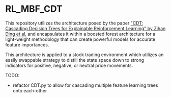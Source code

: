 # RL_MBF_CDT
This repository utilizes the architecture posed by the paper ["CDT: Cascading Decision Trees for Explainable Reinforcement Learning" by Zihan Ding et al](https://arxiv.org/abs/2011.07553), and encapsulates it within a boosted forest architecture for a light-weight methodology that can create powerful models for accurate feature importances.

This architecture is applied to a stock trading environment which utilizes an easily swappable strategy to distill the state space down to strong indicators for positive, negative, or neutral price movements.

TODO:
 - refactor CDT.py to allow for cascading multiple feature learning trees onto each-other
